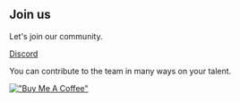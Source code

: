 ## Join us
Let's join our community.

[Discord](https://discord.gg/UEzW2dvS)

You can contribute to the team in many ways on your talent.


[!["Buy Me A Coffee"](https://www.buymeacoffee.com/assets/img/custom_images/orange_img.png)](https://www.buymeacoffee.com/what-j)


